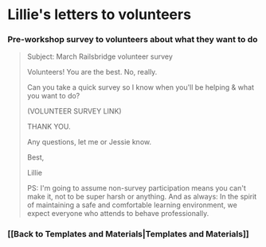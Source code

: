 # Lillie's letters to volunteers

### Pre-workshop survey to volunteers about what they want to do

> Subject: March Railsbridge volunteer survey
>
> Volunteers! You are the best. No, really.
> 
> Can you take a quick survey so I know when you'll be helping & what you want to do? 
> 
> (VOLUNTEER SURVEY LINK)
> 
> THANK YOU.
> 
> Any questions, let me or Jessie know. 
> 
> Best,
> 
> Lillie 
> 
> PS: I'm going to assume non-survey participation means you can't make it, not to be super harsh or anything. And as always: In the spirit of maintaining a safe and comfortable learning environment, we expect everyone who attends to behave professionally. 

### [[Back to Templates and Materials|Templates and Materials]]